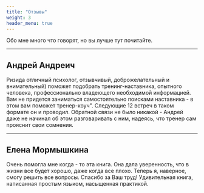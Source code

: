 ```yaml
---
title: "Отзывы"
weight: 3
header_menu: true
---
```


Обо мне много что говорят, но вы лучше тут почитайте.

---

## Андрей Андреич

Ризида отличный психолог, отзывчивый, доброжелательный и внимательный) поможет подобрать тренинг-наставника, опытного человека, профессионально владеющего необходимой информацией. Вам не придется заниматься самостоятельно поисками наставника - в этом вам поможет тренер-коуч". Следующие 12 встреч в таком формате он и проводил. Обратной связи не было никакой - Андрей даже не начинал об этом разговаривать с ним, надеясь, что тренер сам прояснит свои сомнения.

---

## Елена Мормышкина

Очень помогла мне когда - то эта книга. Она дала уверенность, что в жизни все будет хорошо, даже когда все плохо. Теперь я, наверное, смогу решить все вопросы. Спасибо за Ваш труд! Удивительная книга, написанная простым языком, насыщенная практикой.

